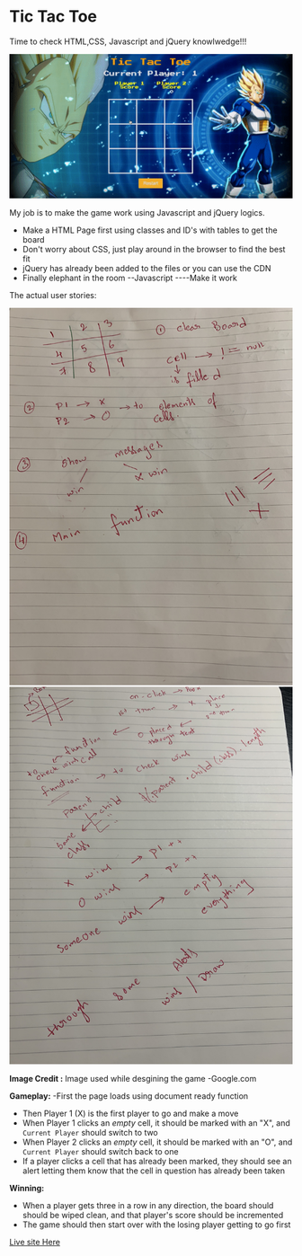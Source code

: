 # Tic Tac Toe

Time to check HTML,CSS, Javascript and jQuery knowlwedge!!!

![](1.gif)

My job is to make the game  work using Javascript and jQuery logics.

- Make a HTML Page first using classes and ID's with tables to get the board
- Don't worry about CSS, just play around in the browser to find the best fit
- jQuery has already been added to the files or you can use the CDN 
- Finally elephant in the room --Javascript ----Make it work

The actual user stories:

![](img/IMG-0057.jpg)
![](img/IMG-0058.jpg)

**Image Credit :**
Image used while desgining the game
 -Google.com

**Gameplay:**
-First the page loads using  document ready function
- Then  Player 1 (X) is the first player to go and make a move 
- When Player 1 clicks an *empty* cell, it should be marked with an "X", and `Current Player` should switch to two
- When Player 2 clicks an *empty* cell, it should be marked with an "O", and `Current Player` should switch back to one
- If a player clicks a cell that has already been marked, they should see an alert letting them know that the cell in question has already been taken

**Winning:**
- When a player gets three in a row in any direction, the board should should be wiped clean, and that player's score should be incremented
- The game should then start over with the losing player getting to go first

[Live site Here](https://gouthamgo.github.io/project0/)
